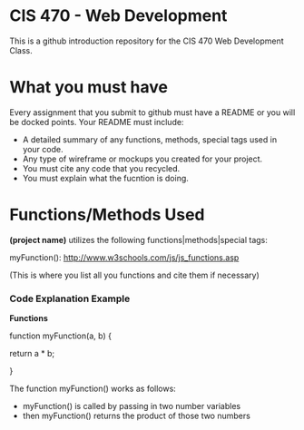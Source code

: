# CIS 470 - Web Development
This is a github introduction repository for the CIS 470 Web Development Class.

# What you must have
Every assignment that you submit to github must have a README or you will be docked points.
Your README must include: 
- A detailed summary of any functions, methods, special tags used in your code.
- Any type of wireframe or mockups you created for your project.
- You must cite any code that you recycled.
- You must explain what the fucntion is doing.


# Functions/Methods Used
**(project name)** utilizes the following functions|methods|special tags:

myFunction(): http://www.w3schools.com/js/js_functions.asp

(This is where you list all you functions and cite them if necessary)

### Code Explanation Example
**Functions**

function myFunction(a, b) {

  return a * b;
  
 }

The function myFunction() works as follows:
  - myFunction() is called by passing in two number variables
  - then myFunction() returns the product of those two numbers
